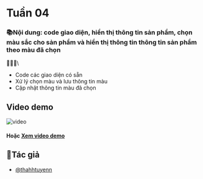 
# Tuần 04

### 📚Nội dung: code giao diện, hiển thị thông tin sản phẩm, chọn màu sắc cho sản phẩm và hiển thị thông tin thông tin sản phẩm theo màu đã chọn 

📝📝📝\
- Code các giao diện có sẵn
- Xử lý chọn màu và lưu thông tin màu
- Cập nhật thông tin màu đã chọn


## Video demo
![video](https://github.com/thahhtuyenn/TranThiThanhTuyen_ReactNative/blob/main/ReactNativeLab04/assets/demo/demo-reactnative-tuan4.gif)

#### Hoặc [Xem video demo](https://youtu.be/05ggTbbkLaQ?si=yQ6YIukXc7Yo2i3_)
## 👤Tác giả

- [@thahhtuyenn](https://github.com/thahhtuyenn)

